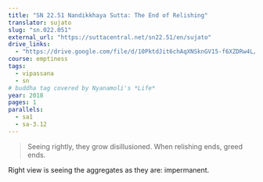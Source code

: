```yaml
---
title: "SN 22.51 Nandikkhaya Sutta: The End of Relishing"
translator: sujato
slug: "sn.022.051"
external_url: "https://suttacentral.net/sn22.51/en/sujato"
drive_links:
  - "https://drive.google.com/file/d/10PktdJit6chAqXNSknGV15-f6XZDRw4L/view?usp=drivesdk"
course: emptiness
tags:
  - vipassana
  - sn
# buddha tag covered by Nyanamoli's *Life*
year: 2018
pages: 1
parallels:
  - sa1
  - sa-3.12
---
```


> Seeing rightly, they grow disillusioned. When relishing ends, greed ends.

Right view is seeing the aggregates as they are: impermanent.
